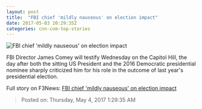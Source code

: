 ```yaml
---
layout: post
title:  "FBI chief 'mildly nauseous' on election impact"
date: 2017-05-03 20:29:35Z
categories: cnn-com-top-stories
---
```


![FBI chief 'mildly nauseous' on election impact](http://i2.cdn.cnn.com/cnnnext/dam/assets/170309164539-james-comey-0908-super-tease.jpg)

FBI Director James Comey will testify Wednesday on the Capitol Hill, the day after both the sitting US President and the 2016 Democratic presidential nominee sharply criticized him for his role in the outcome of last year's presidential election.


Full story on F3News: [FBI chief 'mildly nauseous' on election impact](http://www.f3nws.com/n/XAHRmH)

> Posted on: Thursday, May 4, 2017 1:29:35 AM
